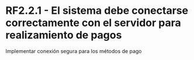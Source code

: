 # RF2.2.1 - El sistema debe conectarse correctamente con el servidor para realizamiento de pagos


Implementar conexión segura para los métodos de pago
